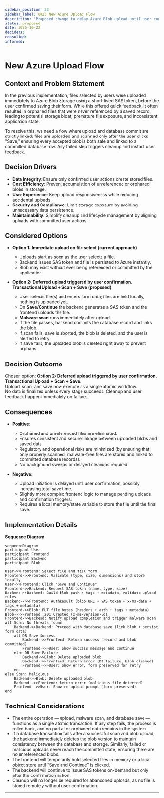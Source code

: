 ```yaml
---
sidebar_position: 23
sidebar_label: 0023 New Azure Upload Flow
description: "Proposed change to delay Azure Blob upload until user confirmation (Save and Continue)."
status: proposed
date: 2025-10-22
deciders:
consulted:
informed:
---
```


# New Azure Upload Flow

## Context and Problem Statement

In the previous implementation, files selected by users were uploaded immediately to Azure Blob Storage using a short-lived SAS token, before the user confirmed saving their form. While this offered quick feedback, it often resulted in orphaned files that were never referenced by a saved record, leading to potential storage bloat, premature file exposure, and inconsistent application state.

To resolve this, we need a flow where upload and database commit are strictly linked: files are uploaded and scanned only after the user clicks "Save," ensuring every accepted blob is both safe and linked to a committed database row. Any failed step triggers cleanup and instant user feedback.

## Decision Drivers

- **Data Integrity**: Ensure only confirmed user actions create stored files.
- **Cost Efficiency**: Prevent accumulation of unreferenced or orphaned blobs in storage.
- **User Experience**: Keep upload responsiveness while reducing accidental uploads.
- **Security and Compliance**: Limit storage exposure by avoiding unnecessary data persistence.
- **Maintainability**: Simplify cleanup and lifecycle management by aligning uploads with committed user actions.

## Considered Options

- **Option 1: Immediate upload on file select (current approach)**
  - Uploads start as soon as the user selects a file.
  - Backend issues SAS token and file is persisted to Azure instantly.
  - Blob may exist without ever being referenced or committed by the application.

- **Option 2: Deferred upload triggered by user confirmation. Transactional Upload + Scan + Save (proposed)**
  - User selects file(s) and enters form data; files are held locally, nothing is uploaded yet.
  - On **Save/Continue** the backend generates a SAS token and the frontend uploads the file.
  - **Malware scan** runs immediately after upload.
  - If the file passes, backend commits the database record and links the blob.
  - If scan fails, save is aborted, the blob is deleted, and the user is alerted to retry.
  - If save fails, the uploaded blob is deleted right away to prevent orphans.

## Decision Outcome

Chosen option: **Option 2: Deferred upload triggered by user confirmation. Transactional Upload + Scan + Save.**  
Upload, scan, and save now execute as a single atomic workflow.  
No data is finalized unless every stage succeeds. Cleanup and user feedback happen immediately on failure.

## Consequences

- **Positive:**
  - Orphaned and unreferenced files are eliminated.
  - Ensures consistent and secure linkage between uploaded blobs and saved data.
  - Regulatory and operational risks are minimized (by ensuring that only properly scanned, malware-free files are stored and linked to committed database records).
  - No background sweeps or delayed cleanups required.

- **Negative:**
  - Upload initiation is delayed until user confirmation, possibly increasing total save time.
  - Slightly more complex frontend logic to manage pending uploads and confirmation triggers.
  - Requires a local memory/state variable to store the file until the final save.

## Implementation Details

**Sequence Diagram**
```mermaid
sequenceDiagram
participant User
participant Frontend
participant Backend
participant Blob

User->>Frontend: Select file and fill form
Frontend->>Frontend: Validate (type, size, dimensions) and store locally
User->>Frontend: Click "Save and Continue"
Frontend->>Backend: Request SAS token (name, type, size)
Backend->>Backend: Build blob path + tags + metadata, validate upload rules
Backend-->>Frontend: AuthResult (blob URL + SAS token + x-ms-date + tags + metadata)
Frontend->>Blob: PUT file bytes (headers + auth + tags + metadata)
Blob-->>Frontend: 201 Created (x-ms-version-id)
Frontend->>Backend: Notify upload completion and trigger malware scan
alt Scan: No threats found
    Backend->>Backend: Proceed with database save (link blob + persist form data)
    alt DB Save Success
        Backend-->>Frontend: Return success (record and blob committed)
        Frontend-->>User: Show success message and continue
    else DB Save Failure
        Backend->>Blob: Delete uploaded blob
        Backend-->>Frontend: Return error (DB failure, blob cleaned)
        Frontend-->>User: Show error, form preserved for retry
    end
else Scan: Malicious
    Backend->>Blob: Delete uploaded blob
    Backend-->>Frontend: Return error (malicious file detected)
    Frontend-->>User: Show re-upload prompt (form preserved)
end
```

## Technical Considerations

- The entire operation — upload, malware scan, and database save — functions as a single atomic transaction. If any step fails, the process is rolled back, and no partial or orphaned data remains in the system.
- If a database transaction fails after a successful scan and blob upload, the backend immediately deletes the blob version to maintain consistency between the database and storage. Similarly, failed or malicious uploads never reach the committed state, ensuring there are no unreferenced blobs.
- The frontend will temporarily hold selected files in memory or a local object store until “Save and Continue” is clicked.
- The backend will continue to issue SAS tokens on-demand but only after the confirmation action.
- Cleanup will no longer be required for abandoned uploads, as no file is stored remotely without user confirmation.

---
